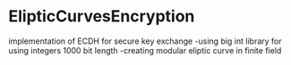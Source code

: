 # ElipticCurvesEncryption
implementation of ECDH for secure key exchange 
-using big int library for using integers 1000 bit length
-creating modular eliptic curve in finite field
